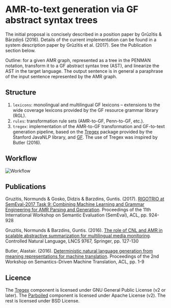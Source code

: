 # AMR-to-text generation via GF abstract syntax trees

The initial proposal is concisely described in a position paper by Grūzītis & Bārzdiņš (2016). Details of the current implementation can be found in a system description paper by Grūzītis et al. (2017). See the Publication section below.

Outline: for a given AMR graph, represented as a tree in the PENMAN notation, transform it to a GF abstract syntax tree (AST), and linearize the AST in the target language. The output sentence is in general a paraphrase of the input sentence represented by the AMR graph.


## Structure

1. `lexicons`: monolingual and multilingual GF lexicons &ndash; extensions to the wide coverage lexicons provided by the GF resource grammar library (RGL).
1. `rules`: transformation rule sets (AMR-to-GF, Penn-to-GF, etc.).
1. `tregex`: implementation of the AMR-to-GF transformation and GF-to-text generation pipeline, based on the [Tregex](http://nlp.stanford.edu/software/tregex.html) package provided by the Stanford JavaNLP library, and [GF](http://www.grammaticalframework.org/). The use of Tregex was inspired by Butler (2016).


## Workflow

![Workflow](workflow.png)


## Publications

Gruzitis, Normunds & Gosko, Didzis & Barzdins, Guntis. (2017). [RIGOTRIO at SemEval-2017 Task 9: Combining Machine Learning and Grammar Engineering for AMR Parsing and Generation](http://nlp.arizona.edu/SemEval-2017/pdf/SemEval159.pdf). Proceedings of the 11th International Workshop on Semantic Evaluation (SemEval), ACL, pp. 924-928

Gruzitis, Normunds & Barzdins, Guntis. (2016). [The role of CNL and AMR in scalable abstractive summarization for multilingual media monitoring](http://arxiv.org/abs/1606.05994). Controlled Natural Language, LNCS 9767, Springer, pp. 127-130

Butler, Alastair. (2016). [Deterministic natural language generation from meaning representations for machine translation](http://aclweb.org/anthology/W/W16/W16-0601.pdf). Proceedings of the 2nd Workshop on Semantics-Driven Machine Translation, ACL, pp. 1-9


## Licence

The [Tregex](https://nlp.stanford.edu/software/tregex.shtml) component is licensed under GNU General Public License (v2 or later).
The [Parboiled](https://github.com/sirthias/parboiled/wiki) component is licensed under Apache License (v2).
The rest is licensed under BSD License.
